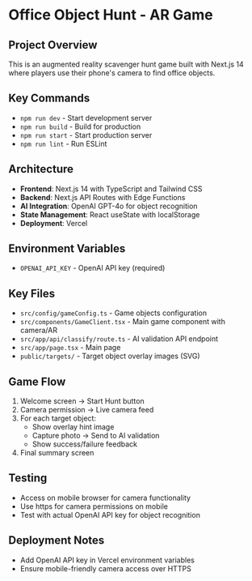 # Office Object Hunt - AR Game

## Project Overview
This is an augmented reality scavenger hunt game built with Next.js 14 where players use their phone's camera to find office objects.

## Key Commands
- `npm run dev` - Start development server
- `npm run build` - Build for production 
- `npm run start` - Start production server
- `npm run lint` - Run ESLint

## Architecture
- **Frontend**: Next.js 14 with TypeScript and Tailwind CSS
- **Backend**: Next.js API Routes with Edge Functions
- **AI Integration**: OpenAI GPT-4o for object recognition
- **State Management**: React useState with localStorage
- **Deployment**: Vercel

## Environment Variables
- `OPENAI_API_KEY` - OpenAI API key (required)

## Key Files
- `src/config/gameConfig.ts` - Game objects configuration
- `src/components/GameClient.tsx` - Main game component with camera/AR
- `src/app/api/classify/route.ts` - AI validation API endpoint
- `src/app/page.tsx` - Main page
- `public/targets/` - Target object overlay images (SVG)

## Game Flow
1. Welcome screen → Start Hunt button
2. Camera permission → Live camera feed
3. For each target object:
   - Show overlay hint image
   - Capture photo → Send to AI validation
   - Show success/failure feedback
4. Final summary screen

## Testing
- Access on mobile browser for camera functionality
- Use https for camera permissions on mobile
- Test with actual OpenAI API key for object recognition

## Deployment Notes
- Add OpenAI API key in Vercel environment variables
- Ensure mobile-friendly camera access over HTTPS
